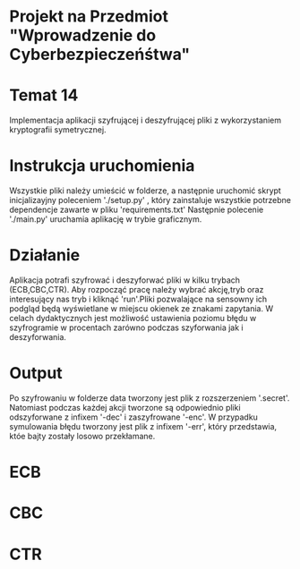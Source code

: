 # Projekt na Przedmiot "Wprowadzenie do Cyberbezpieczeńśtwa"

# Temat 14 
Implementacja aplikacji szyfrującej i deszyfrującej pliki z wykorzystaniem kryptografii symetrycznej.

# Instrukcja uruchomienia
Wszystkie pliki należy umieścić w folderze, a następnie uruchomić skrypt inicjalizayjny poleceniem './setup.py' , który zainstaluje wszystkie potrzebne
dependencje zawarte w pliku 'requirements.txt'
Następnie polecenie './main.py' uruchamia aplikację w trybie graficznym.

# Działanie
Aplikacja potrafi szyfrować i deszyforwać pliki w kilku trybach (ECB,CBC,CTR).
Aby rozpocząć pracę należy wybrać akcję,tryb oraz interesujący nas tryb i kliknąć 'run'.Pliki pozwalające na sensowny ich podgląd będą wyświetlane w miejscu
okienek ze znakami zapytania.
W celach dydaktycznych jest możliwość ustawienia poziomu błędu w szyfrogramie w procentach zarówno podczas szyforwania jak i deszyforwania.

# Output
Po szyfrowaniu w folderze data tworzony jest plik z rozszerzeniem '.secret'.
Natomiast podczas każdej akcji tworzone są odpowiednio pliki odszyforwane z infixem '-dec' i zaszyfrowane '-enc'.
W przypadku symulowania błędu tworzony jest plik z infixem '-err', który przedstawia, któe bajty zostały losowo przekłamane.

# ECB

# CBC 

# CTR
